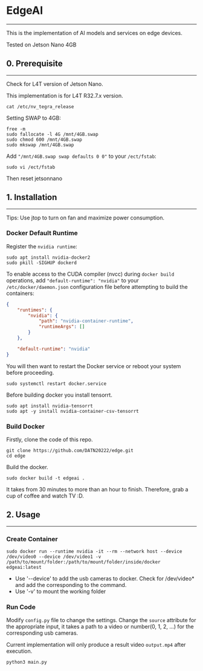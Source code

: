 # EdgeAI
---
This is the implementation of AI models and services on edge devices.

Tested on Jetson Nano 4GB

## 0. Prerequisite
---
Check for L4T version of Jetson Nano.

This implementation is for L4T R32.7.x version.
```shell
cat /etc/nv_tegra_release
```

Setting SWAP to 4GB:
```shell
free -m 
sudo fallocate -l 4G /mnt/4GB.swap
sudo chmod 600 /mnt/4GB.swap
sudo mkswap /mnt/4GB.swap
```
Add `"/mnt/4GB.swap swap defaults 0 0"` to your `/ect/fstab`:
```shell
sudo vi /ect/fstab
```
Then reset jetsonnano

## 1. Installation
---
Tips: Use jtop to turn on fan and maximize power consumption.

### Docker Default Runtime

Register the `nvidia runtime`:
```shell
sudo apt install nvidia-docker2
sudo pkill -SIGHUP dockerd
```

To enable access to the CUDA compiler (nvcc) during `docker build` operations, add `"default-runtime": "nvidia"` to your `/etc/docker/daemon.json` configuration file before attempting to build the containers:
``` json
{
    "runtimes": {
        "nvidia": {
            "path": "nvidia-container-runtime",
            "runtimeArgs": []
        }
    },

    "default-runtime": "nvidia"
}
```

You will then want to restart the Docker service or reboot your system before proceeding.
```shell
sudo systemctl restart docker.service
```

Before building docker you install tensorrt.
```shell
sudo apt install nvidia-tensorrt
sudo apt -y install nvidia-container-csv-tensorrt
```

### Build Docker
Firstly, clone the code of this repo.
```shell
git clone https://github.com/DATN20222/edge.git
cd edge
```

Build the docker.
```shell
sudo docker build -t edgeai .
```
It takes from 30 minutes to more than an hour to finish. Therefore, grab a cup of coffee and watch TV :D.

## 2. Usage
---

### Create Container
```shell
sudo docker run --runtime nvidia -it --rm --network host --device /dev/video0 --device /dev/video1 -v /path/to/mount/folder:/path/to/mount/folder/inside/docker edgeai:latest
```
- Use '--device' to add the usb cameras to docker. Check for /dev/video* and add the corresponding to the command.
- Use '-v' to mount the working folder

### Run Code
Modify `config.py` file to change the settings. Change the `source` attribute for the appropriate input, it takes a path to a video or number(0, 1, 2, ...) for the corresponding usb cameras.

Current implementation will only produce a result video `output.mp4` after execution.
```shell
python3 main.py
```
